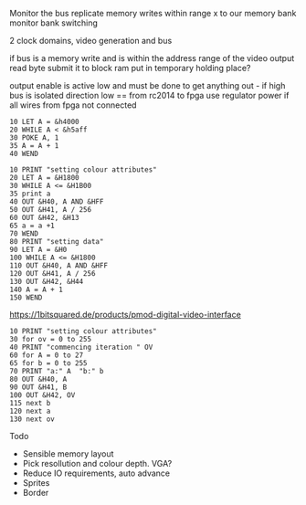 Monitor the bus
replicate memory writes within range x to our memory bank
monitor bank switching

2 clock domains, video generation and bus

if bus
    is a memory write
    and is within the address range of the video output
    read byte
    submit it to block ram
    put in temporary holding place?


output enable is active low and must be done to get anything out - if high bus is isolated
direction low == from rc2014 to fpga
use regulator power if all wires from fpga not connected


```
10 LET A = &h4000
20 WHILE A < &h5aff
30 POKE A, 1
35 A = A + 1
40 WEND
```

```
10 PRINT "setting colour attributes"
20 LET A = &H1800
30 WHILE A <= &H1B00
35 print a
40 OUT &H40, A AND &HFF
50 OUT &H41, A / 256
60 OUT &H42, &H13
65 a = a +1
70 WEND
80 PRINT "setting data"
90 LET A = &H0
100 WHILE A <= &H1800
110 OUT &H40, A AND &HFF
120 OUT &H41, A / 256
130 OUT &H42, &H44
140 A = A + 1
150 WEND
```

https://1bitsquared.de/products/pmod-digital-video-interface

```
10 PRINT "setting colour attributes"
30 for ov = 0 to 255
40 PRINT "commencing iteration " OV
60 for A = 0 to 27
65 for b = 0 to 255
70 PRINT "a:" A  "b:" b
80 OUT &H40, A
90 OUT &H41, B
100 OUT &H42, OV
115 next b
120 next a
130 next ov
```

Todo
* Sensible memory layout
* Pick resollution and colour depth. VGA?
* Reduce IO requirements, auto advance
* Sprites
* Border
